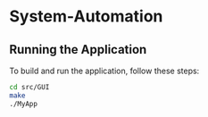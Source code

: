 # **System-Automation**

## **Running the Application**
To build and run the application, follow these steps:

```sh
cd src/GUI
make
./MyApp
```
